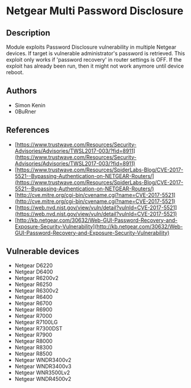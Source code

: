 # Netgear Multi Password Disclosure

## Description
Module exploits Password Disclosure vulnerability in multiple Netgear devices. If target is vulnerable administrator's password is retrieved. This exploit only works if 'password recovery' in router settings is OFF. If the exploit has already been run, then it might not work anymore until device reboot.

## Authors
* Simon Kenin <Trustwave SpiderLabs>
* 0BuRner

## References
* [https://www.trustwave.com/Resources/Security-Advisories/Advisories/TWSL2017-003/?fid=8911](https://www.trustwave.com/Resources/Security-Advisories/Advisories/TWSL2017-003/?fid=8911)
* [https://www.trustwave.com/Resources/SpiderLabs-Blog/CVE-2017-5521--Bypassing-Authentication-on-NETGEAR-Routers/](https://www.trustwave.com/Resources/SpiderLabs-Blog/CVE-2017-5521--Bypassing-Authentication-on-NETGEAR-Routers/)
* [http://cve.mitre.org/cgi-bin/cvename.cgi?name=CVE-2017-5521](http://cve.mitre.org/cgi-bin/cvename.cgi?name=CVE-2017-5521)
* [https://web.nvd.nist.gov/view/vuln/detail?vulnId=CVE-2017-5521](https://web.nvd.nist.gov/view/vuln/detail?vulnId=CVE-2017-5521)
* [http://kb.netgear.com/30632/Web-GUI-Password-Recovery-and-Exposure-Security-Vulnerability](http://kb.netgear.com/30632/Web-GUI-Password-Recovery-and-Exposure-Security-Vulnerability)

## Vulnerable devices
* Netgear D6220
* Netgear D6400
* Netgear R6200v2
* Netgear R6250
* Netgear R6300v2
* Netgear R6400
* Netgear R6700
* Netgear R6900
* Netgear R7000
* Netgear R7100LG
* Netgear R7300DST
* Netgear R7900
* Netgear R8000
* Netgear R8300
* Netgear R8500
* Netgear WNDR3400v2
* Netgear WNDR3400v3
* Netgear WNR3500Lv2
* Netgear WNDR4500v2
